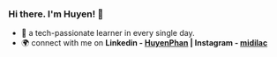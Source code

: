### Hi there. I'm Huyen! 👋

- 🌱 a tech-passionate learner in every single day.
- 🌍 connect with me on **Linkedin - [HuyenPhan](https://www.linkedin.com/in/huyenpln/) | Instagram - [midilac](https://www.instagram.com/mi_di_lac/)**
